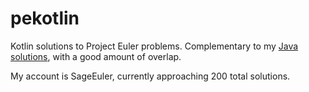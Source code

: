 # pekotlin

Kotlin solutions to Project Euler problems. Complementary to my 
[Java solutions](https://github.com/sageeprice/PE), with a good amount of overlap.

My account is SageEuler, currently approaching 200 total solutions.
